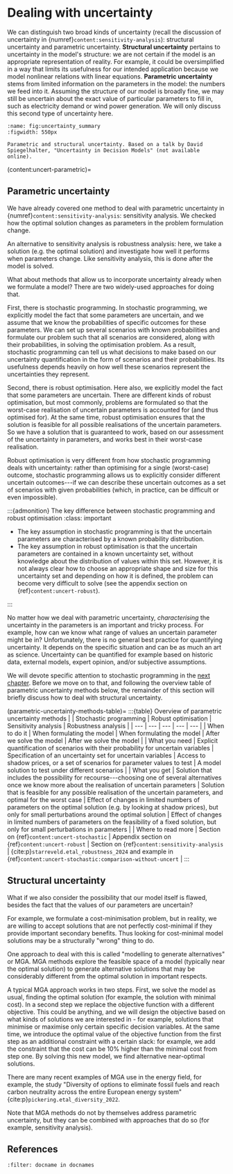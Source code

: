 # Dealing with uncertainty

We can distinguish two broad kinds of uncertainty (recall the discussion of uncertainty in {numref}`content:sensitivity-analysis`): structural uncertainty and parametric uncertainty. **Structural uncertainty** pertains to uncertainty in the model's structure: we are not certain if the model is an appropriate representation of reality. For example, it could be oversimplified in a way that limits its usefulness for our intended application because we model nonlinear relations with linear equations. **Parametric uncertainty** stems from limited information on the parameters in the model: the numbers we feed into it. Assuming the structure of our model is broadly fine, we may still be uncertain about the exact value of particular parameters to fill in, such as electricity demand or wind power generation. We will only discuss this second type of uncertainty here.

```{figure} ../images/uncertainty-types.jpg
:name: fig:uncertainty_summary
:figwidth: 550px

Parametric and structural uncertainty. Based on a talk by David Spiegelhalter, "Uncertainty in Decision Models" (not available online).
```

(content:uncert-parametric)=

## Parametric uncertainty

We have already covered one method to deal with parametric uncertainty in {numref}`content:sensitivity-analysis`: sensitivity analysis. We checked how the optimal solution changes as parameters in the problem formulation change.

An alternative to sensitivity analysis is robustness analysis: here, we take a solution (e.g. the optimal solution) and investigate how well it performs when parameters change. Like sensitivity analysis, this is done after the model is solved.

What about methods that allow us to incorporate uncertainty already when we formulate a model? There are two widely-used approaches for doing that.

First, there is stochastic programming. In stochastic programming, we explicitly model the fact that some parameters are uncertain, and we assume that we know the probabilities of specific outcomes for these parameters. We can set up several scenarios with known probabilities and formulate our problem such that all scenarios are considered, along with their probabilities, in solving the optimisation problem. As a result, stochastic programming can tell us what decisions to make based on our uncertainty quantification in the form of scenarios and their probabilities. Its usefulness depends heavily on how well these scenarios represent the uncertainties they represent.

Second, there is robust optimisation. Here also, we explicitly model the fact that some parameters are uncertain. There are different kinds of robust optimisation, but most commonly, problems are formulated so that the worst-case realisation of uncertain parameters is accounted for (and thus optimised for). At the same time, robust optimisation ensures that the solution is feasible for all possible realisations of the uncertain parameters. So we have a solution that is guaranteed to work, based on our assessment of the uncertainty in parameters, and works best in their worst-case realisation.

Robust optimisation is very different from how stochastic programming deals with uncertainty: rather than optimising for a single (worst-case) outcome, stochastic programming allows us to explicitly consider different uncertain outcomes---if we can describe these uncertain outcomes as a set of scenarios with given probabilities (which, in practice, can be difficult or even impossible).

:::{admonition} The key difference between stochastic programming and robust optimisation
:class: important

* The key assumption in stochastic programming is that the uncertain parameters are characterised by a known probability distribution.
* The key assumption in robust optimisation is that the uncertain parameters are contained in a known uncertainty set, without knowledge about the distribution of values within this set. However, it is not always clear how to choose an appropriate shape and size for this uncertainty set and depending on how it is defined, the problem can become very difficult to solve (see the appendix section on {ref}`content:uncert-robust`).

:::

No matter how we deal with parametric uncertainty, _characterising_ the uncertainty in the parameters is an important and tricky process. For example, how can we know what range of values an uncertain parameter might be in? Unfortunately, there is no general best practice for quantifying uncertainty. It depends on the specific situation and can be as much an art as science. Uncertainty can be quantified for example based on historic data, external models, expert opinion, and/or subjective assumptions.

We will devote specific attention to stochastic programming in the [next chapter](stochastic-programming.md). Before we move on to that, and following the overview table of parametric uncertainty methods below, the remainder of this section will briefly discuss how to deal with structural uncertainty.

(parametric-uncertainty-methods-table)=
:::{table} Overview of parametric uncertainty methods
|  | Stochastic programming | Robust optimisation | Sensitivity analysis | Robustness analysis |
| --- | --- | --- | --- | --- |
| When to do it | When formulating the model | When formulating the model | After we solve the model | After we solve the model |
| What you need | Explicit quantification of scenarios with their probability for uncertain variables | Specification of an uncertainty set for uncertain variables | Access to shadow prices, or a set of scenarios for parameter values to test | A model solution to test under different scenarios |
| What you get | Solution that includes the possibility for recourse---choosing one of several alternatives once we know more about the realisation of uncertain parameters | Solution that is feasible for any possible realisation of the uncertain parameters, and optimal for the worst case | Effect of changes in limited numbers of parameters on the optimal solution (e.g. by looking at shadow prices), but only for small perturbations around the optimal solution | Effect of changes in limited numbers of parameters on the feasibility of a fixed solution, but only for small perturbations in parameters |
| Where to read more | Section on {ref}`content:uncert-stochastic` | Appendix section on {ref}`content:uncert-robust` | Section on {ref}`content:sensitivity-analysis` | {cite:p}`starreveld.etal_robustness_2024` and example in {ref}`content:uncert-stochastic:comparison-without-uncert` |
:::

## Structural uncertainty

What if we also consider the possibility that our model itself is flawed, besides the fact that the values of our parameters are uncertain?

For example, we formulate a cost-minimisation problem, but in reality, we are willing to accept solutions that are not perfectly cost-minimal if they provide important secondary benefits. Thus looking for cost-minimal model solutions may be a structurally "wrong" thing to do.

One approach to deal with this is called "modelling to generate alternatives" or MGA. MGA methods explore the feasible space of a model (typically near the optimal solution) to generate alternative solutions that may be considerably different from the optimal solution in important respects.

A typical MGA approach works in two steps. First, we solve the model as usual, finding the optimal solution (for example, the solution with minimal cost). In a second step we replace the objective function with a different objective. This could be anything, and we will design the objective based on what kinds of solutions we are interested in - for example, solutions that minimise or maximise only certain specific decision variables. At the same time, we introduce the optimal value of the objective function from the first step as an additional constraint with a certain slack: for example, we add the constraint that the cost can be 10% higher than the minimal cost from step one. By solving this new model, we find alternative near-optimal solutions.

There are many recent examples of MGA use in the energy field, for example, the study "Diversity of options to eliminate fossil fuels and reach carbon neutrality across the entire European energy system" {cite:p}`pickering.etal_diversity_2022`.

Note that MGA methods do not by themselves address parametric uncertainty, but they can be combined with approaches that do so (for example, sensitivity analysis).

## References

```{bibliography}
:filter: docname in docnames
```
